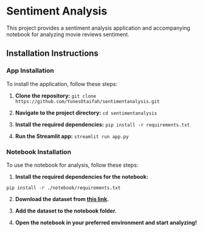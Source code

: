 # Sentiment Analysis

This project provides a sentiment analysis application and accompanying notebook for analyzing movie reviews sentiment.

## Installation Instructions

### App Installation

To install the application, follow these steps:

1. **Clone the repository:**
`git clone https://github.com/YunesOtaifah/sentimentanalysis.git`

2. **Navigate to the project directory:**
`cd sentimentanalysis`

3. **Install the required dependencies:**
`pip install -r requirements.txt`

4. **Run the Streamlit app:**
`streamlit run app.py`


### Notebook Installation

To use the notebook for analysis, follow these steps:

1. **Install the required dependencies for the notebook:**

`pip install -r ./notebook/requirements.txt`

2. **Download the dataset from [this link](https://www.kaggle.com/datasets/lakshmi25npathi/imdb-dataset-of-50k-movie-reviews/).**

3. **Add the dataset to the notebook folder.**

4. **Open the notebook in your preferred environment and start analyzing!**





